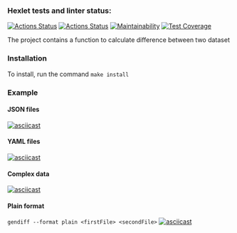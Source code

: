 ### Hexlet tests and linter status:
[![Actions Status](https://github.com/BenGunn87/php-project-lvl2/workflows/hexlet-check/badge.svg)](https://github.com/BenGunn87/php-project-lvl2/actions)
[![Actions Status](https://github.com/BenGunn87/php-project-lvl2/workflows/Linter/badge.svg)](https://github.com/BenGunn87/php-project-lvl2/actions)
[![Maintainability](https://api.codeclimate.com/v1/badges/036d17f4a3cf3b813a78/maintainability)](https://codeclimate.com/github/BenGunn87/php-project-lvl2/maintainability)
[![Test Coverage](https://api.codeclimate.com/v1/badges/4530875912746b37ac36/test_coverage)](https://codeclimate.com/github/BenGunn87/php-project-lvl2/test_coverage)

The project contains a function to calculate difference between two dataset  
### Installation
To install, run the command `make install`

### Example  
#### JSON files  
[![asciicast](https://asciinema.org/a/6weDkhzjtz5fvBGgYJaplZ9Kv.svg)](https://asciinema.org/a/6weDkhzjtz5fvBGgYJaplZ9Kv)  
#### YAML files  
[![asciicast](https://asciinema.org/a/EmoRU3Wn1hR1n7rcm4Js0zmIo.svg)](https://asciinema.org/a/EmoRU3Wn1hR1n7rcm4Js0zmIo)  
#### Complex data  
[![asciicast](https://asciinema.org/a/qOhIDCNga7w0l9j8a6vkaSfnV.svg)](https://asciinema.org/a/qOhIDCNga7w0l9j8a6vkaSfnV)  
#### Plain format  
`gendiff --format plain <firstFile> <secondFile>` 
[![asciicast](https://asciinema.org/a/tHHft6FX5tzfc9t2UcEzGlQJ5.svg)](https://asciinema.org/a/tHHft6FX5tzfc9t2UcEzGlQJ5)  